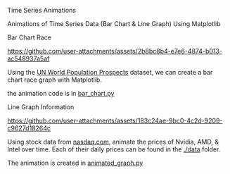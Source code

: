 Time Series Animations

Animations of Time Series Data (Bar Chart &amp; Line Graph) Using Matplotlib


Bar Chart Race

https://github.com/user-attachments/assets/2b8bc8b4-e7e6-4874-b013-ac548937a5af


Using the [UN World Population Prospects](https://population.un.org/wpp/Download/Standard/MostUsed) dataset, we can create a bar chart race graph with Matplotlib.

the animation code is in [bar_chart.py]([https://github.com/KeithGalli/time-series-animations/blob/master/bar_chart.py](https://github.com/jangamvivek/time-series-animations/blob/main/population_bar_chart.py))


Line Graph Information

https://github.com/user-attachments/assets/183c24ae-9bc0-4c2d-9209-c9627d18264c

Using stock data from [nasdaq.com](https://www.nasdaq.com/market-activity/stocks/nvda/historical), animate the prices of Nvidia, AMD, & Intel over time. Each of their daily prices can be found in the [./data](https://github.com/jangamvivek/time-series-animations/tree/main/data) folder.

The animation is created in [animated_graph.py]([https://github.com/KeithGalli/time-series-animations/blob/master/animated_graph.py](https://github.com/jangamvivek/time-series-animations/blob/main/animated_graph.py))


